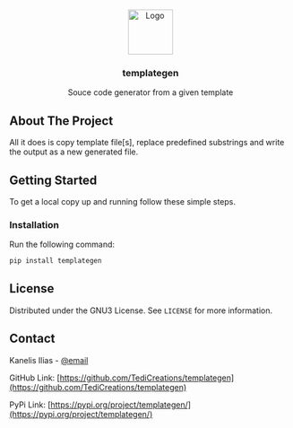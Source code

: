 <!-- PROJECT LOGO -->
<br />
<p align="center">
  <a href="https://github.com/tedicreations/templategen">
    <img src="https://raw.githubusercontent.com/templategen/templategen/master/images/logo.jpeg" alt="Logo" width="80" height="80">
  </a>

  <h3 align="center">templategen</h3>

  <p align="center">
    Souce code generator from a given template
  </p>
</p>

<!-- ABOUT THE PROJECT -->
## About The Project

All it does is copy template file[s], replace predefined substrings and write the output as a new generated file.

<!-- GETTING STARTED -->
## Getting Started

To get a local copy up and running follow these simple steps.


### Installation

Run the following command:

```sh
pip install templategen
```

<!-- LICENSE -->
## License

Distributed under the GNU3 License. See `LICENSE` for more information.


<!-- CONTACT -->
## Contact

Kanelis Ilias - [@email](mailto:hkanelhs@yahoo.gr)

GitHub Link: [https://github.com/TediCreations/templategen](https://github.com/TediCreations/templategen)

PyPi Link: [https://pypi.org/project/templategen/](https://pypi.org/project/templategen/)
